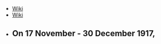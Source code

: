 - [Wiki](https://en.wikipedia.org/wiki/Battle_of_Jerusalem)
- [Wiki](https://archive.org/details/lastcrusadepales0000bruc/mode/2up?view=theater)
- On 17 November - 30 December 1917,
	- 